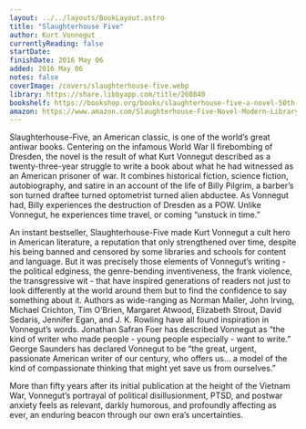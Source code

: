 ```yaml
---
layout: ../../layouts/BookLayout.astro
title: "Slaughterhouse Five"
author: Kurt Vonnegut
currentlyReading: false
startDate:
finishDate: 2016 May 06
added: 2016 May 06
notes: false
coverImage: /covers/slaughterhouse-five.webp
library: https://share.libbyapp.com/title/260840
bookshelf: https://bookshop.org/books/slaughterhouse-five-a-novel-50th-anniversary-edition/9780385312080
amazon: https://www.amazon.com/Slaughterhouse-Five-Novel-Modern-Library-Novels/dp/0385333846
---
```


Slaughterhouse-Five, an American classic, is one of the world’s great antiwar books. Centering on the infamous World War II firebombing of Dresden, the novel is the result of what Kurt Vonnegut described as a twenty-three-year struggle to write a book about what he had witnessed as an American prisoner of war. It combines historical fiction, science fiction, autobiography, and satire in an account of the life of Billy Pilgrim, a barber’s son turned draftee turned optometrist turned alien abductee. As Vonnegut had, Billy experiences the destruction of Dresden as a POW. Unlike Vonnegut, he experiences time travel, or coming “unstuck in time.”

An instant bestseller, Slaughterhouse-Five made Kurt Vonnegut a cult hero in American literature, a reputation that only strengthened over time, despite his being banned and censored by some libraries and schools for content and language. But it was precisely those elements of Vonnegut’s writing - the political edginess, the genre-bending inventiveness, the frank violence, the transgressive wit - that have inspired generations of readers not just to look differently at the world around them but to find the confidence to say something about it. Authors as wide-ranging as Norman Mailer, John Irving, Michael Crichton, Tim O’Brien, Margaret Atwood, Elizabeth Strout, David Sedaris, Jennifer Egan, and J. K. Rowling have all found inspiration in Vonnegut’s words. Jonathan Safran Foer has described Vonnegut as “the kind of writer who made people - young people especially - want to write.” George Saunders has declared Vonnegut to be “the great, urgent, passionate American writer of our century, who offers us… a model of the kind of compassionate thinking that might yet save us from ourselves.”

More than fifty years after its initial publication at the height of the Vietnam War, Vonnegut’s portrayal of political disillusionment, PTSD, and postwar anxiety feels as relevant, darkly humorous, and profoundly affecting as ever, an enduring beacon through our own era’s uncertainties.

<!-- ### Notes & Highlights -->
